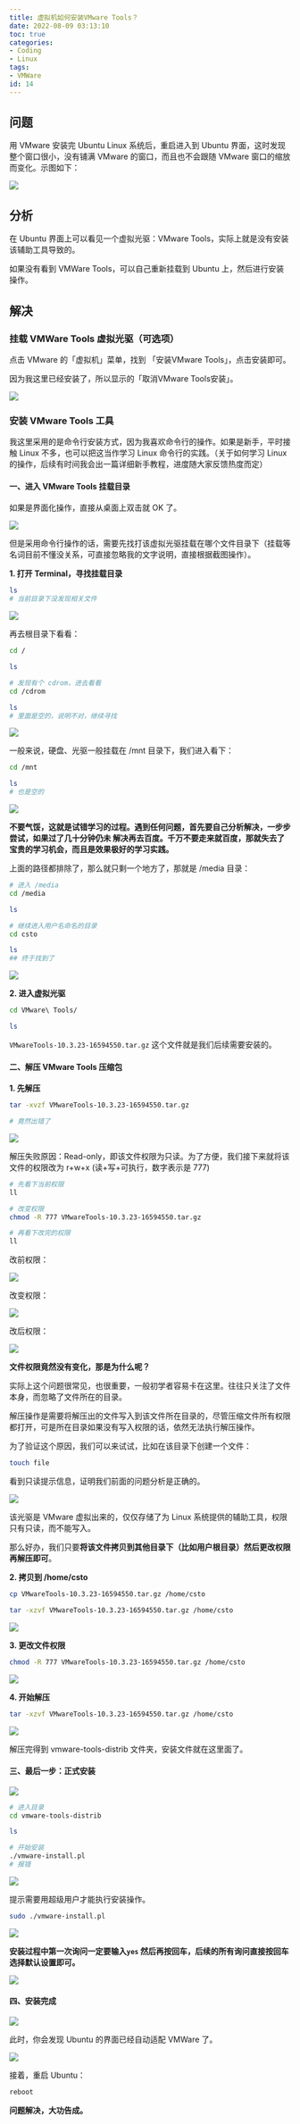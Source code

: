 ```yaml
---
title: 虚拟机如何安装VMware Tools？
date: 2022-08-09 03:13:10
toc: true
categories:
- Coding
- Linux
tags:
- VMWare
id: 14
---
```


## 问题

用 VMware 安装完 Ubuntu Linux 系统后，重启进入到 Ubuntu 界面，这时发现整个窗口很小，没有铺满 VMware 的窗口，而且也不会跟随 VMware 窗口的缩放而变化。示图如下：

<!--more-->

![](https://img.arctee.cn/one/202205271150837.png)

## 分析

在 Ubuntu 界面上可以看见一个虚拟光驱：VMware Tools，实际上就是没有安装该辅助工具导致的。

如果没有看到 VMWare Tools，可以自己重新挂载到 Ubuntu 上，然后进行安装操作。

## 解决

### 挂载 VMWare Tools 虚拟光驱（可选项）

点击 VMware 的「虚拟机」菜单，找到 「安装VMware Tools」，点击安装即可。

因为我这里已经安装了，所以显示的「取消VMware Tools安装」。

![](https://img.arctee.cn/one/202205271157325.png)

### 安装 VMware Tools 工具

我这里采用的是命令行安装方式，因为我喜欢命令行的操作。如果是新手，平时接触 Linux 不多，也可以把这当作学习 Linux 命令行的实践。（关于如何学习 Linux 的操作，后续有时间我会出一篇详细新手教程，进度随大家反馈热度而定）

#### 一、进入 VMware Tools 挂载目录

如果是界面化操作，直接从桌面上双击就 OK 了。

![](https://img.arctee.cn/one/202205271210370.png)

但是采用命令行操作的话，需要先找打该虚拟光驱挂载在哪个文件目录下（挂载等名词目前不懂没关系，可直接忽略我的文字说明，直接根据截图操作）。

**1. 打开 Terminal，寻找挂载目录**
  
```bash
ls
# 当前目录下没发现相关文件
```

![](https://img.arctee.cn/one/202205271219707.png)

再去根目录下看看：

```bash
cd /

ls

# 发现有个 cdrom，进去看看
cd /cdrom 

ls
# 里面是空的，说明不对，继续寻找
```

![](https://img.arctee.cn/one/202205271223308.png)

一般来说，硬盘、光驱一般挂载在 /mnt 目录下，我们进入看下：

```bash
cd /mnt

ls
# 也是空的
```

![](https://img.arctee.cn/one/202205271228686.png)

**不要气馁，这就是试错学习的过程。遇到任何问题，首先要自己分析解决，一步步尝试，如果过了几十分钟仍未
解决再去百度。千万不要走来就百度，那就失去了宝贵的学习机会，而且是效果极好的学习实践。**

上面的路径都排除了，那么就只剩一个地方了，那就是 /media 目录：

```bash
# 进入 /media 
cd /media

ls

# 继续进入用户名命名的目录
cd csto

ls
## 终于找到了
```

![](https://img.arctee.cn/one/202205271234195.png)

**2. 进入虚拟光驱**

```bash
cd VMware\ Tools/

ls 
```
`VMwareTools-10.3.23-16594550.tar.gz` 这个文件就是我们后续需要安装的。

#### 二、解压 VMware Tools 压缩包

**1. 先解压**

```bash 
tar -xvzf VMwareTools-10.3.23-16594550.tar.gz

# 竟然出错了
```

![](https://img.arctee.cn/one/202205271241923.png)

解压失败原因：Read-only，即该文件权限为只读。为了方便，我们接下来就将该文件的权限改为 r+w+x (读+写+可执行，数字表示是 777)

```bash 
# 先看下当前权限
ll 

# 改变权限
chmod -R 777 VMwareTools-10.3.23-16594550.tar.gz

# 再看下改完的权限
ll 

```

改前权限：

![](https://img.arctee.cn/one/202205271248504.png)

改变权限：

![](https://img.arctee.cn/one/202205271249596.png)

改后权限：

![](https://img.arctee.cn/one/202205271250008.png)

**文件权限竟然没有变化，那是为什么呢？**

实际上这个问题很常见，也很重要，一般初学者容易卡在这里。往往只关注了文件本身，而忽略了文件所在的目录。

解压操作是需要将解压出的文件写入到该文件所在目录的，尽管压缩文件所有权限都打开，可是所在目录如果没有写入权限的话，依然无法执行解压操作。

为了验证这个原因，我们可以来试试，比如在该目录下创建一个文件：

```bash
touch file
```
看到只读提示信息，证明我们前面的问题分析是正确的。

![](https://img.arctee.cn/one/202205271302098.png)

该光驱是 VMware 虚拟出来的，仅仅存储了为 Linux 系统提供的辅助工具，权限只有只读，而不能写入。

那么好办，我们只要**将该文件拷贝到其他目录下（比如用户根目录）然后更改权限再解压即可**。

**2. 拷贝到 /home/csto**
  
```bash
cp VMwareTools-10.3.23-16594550.tar.gz /home/csto

tar -xzvf VMwareTools-10.3.23-16594550.tar.gz /home/csto
```

![](https://img.arctee.cn/one/202205271317504.png)

**3. 更改文件权限**

```bash
chmod -R 777 VMwareTools-10.3.23-16594550.tar.gz /home/csto
```

![](https://img.arctee.cn/one/202205271318429.png)

**4. 开始解压**

```bash
tar -xzvf VMwareTools-10.3.23-16594550.tar.gz /home/csto
```

![](https://img.arctee.cn/one/202205271320225.png)

解压完得到 vmware-tools-distrib 文件夹，安装文件就在这里面了。

#### 三、最后一步：正式安装

![](https://img.arctee.cn/one/202205271324941.png)

```bash
# 进入目录
cd vmware-tools-distrib

ls

# 开始安装
./vmware-install.pl
# 报错
```

![](https://img.arctee.cn/one/202205271328399.png)

提示需要用超级用户才能执行安装操作。

```bash
sudo ./vmware-install.pl
```

![](https://img.arctee.cn/one/202205271329167.png)

**安装过程中第一次询问一定要输入`yes` 然后再按回车，后续的所有询问直接按回车选择默认设置即可。**

![](https://img.arctee.cn/one/202205271332707.png)

#### 四、安装完成

![](https://img.arctee.cn/one/202205271337654.png)

此时，你会发现 Ubuntu 的界面已经自动适配 VMWare 了。

![](https://img.arctee.cn/one/202205271340335.png)

接着，重启 Ubuntu：

```bash
reboot
```

**问题解决，大功告成。**